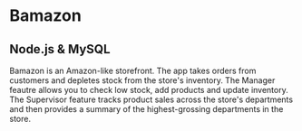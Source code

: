# Bamazon

## Node.js & MySQL

Bamazon is an Amazon-like storefront. The app takes orders from customers and depletes stock from the store's inventory. The Manager feautre allows you to check low stock, add products and update inventory. The Supervisor feature tracks product sales across the store's departments and then provides a summary of the highest-grossing departments in the store.


